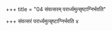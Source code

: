 +++
title = "04 संवत्सरम् परार्ध्यमुत्सृष्टाग्निर्भवति"

+++
संवत्सरं परार्ध्यमुत्सृष्टाग्निर्भवति ४